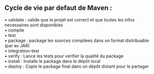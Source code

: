 <h2>Cycle de vie par defaut de Maven :</h2>

• validate : valide que le projet est correct et que toutes les infos
  necessaires sont disponibles</br>
• compile</br>
• test</br>
• package :  package les sources compilees dans un format
  distribuable (par ex JAR)</br>
• integration-test</br>
• verify :  Lance les tests pour verifier la qualité du package</br>
• install :  Installe le package dans le dépôt local</br>
• deploy : Copie le package final dans un dépôt distant pour le
  partager
